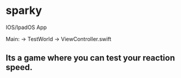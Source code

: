 # sparky
IOS/IpadOS App

Main: -> TestWorld -> ViewController.swift

## Its a game where you can test your reaction speed.
